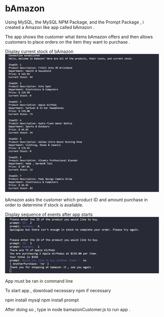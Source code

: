 # bAmazon

Using MySQL, the MySQL NPM Package, and the Prompt Package , i created a Amazon like app called bAmazon .

The app shows the customer what items bAmazon offers and then allows customers to place orders on the item they want to purchase .

Display current stock of bAmazon
<img src="/img/bamazonListing.PNG" alt="listing screen shot"/>

bAmazon asks the customer which product ID and amount purchase in order to determine if stock is available.


Display sequence of events after app starts
<img src="/img/promptForListing.PNG" alt="questions asked"/>

App must be ran in command line

To start app , download necessary npm if necessary

npm install mysql
npm install prompt

After doing so , type in node bamazonCustomer.js to run app .


